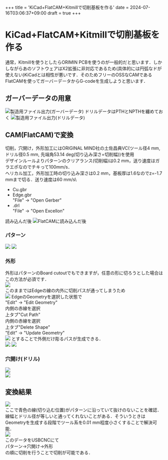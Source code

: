 +++
title = 'KiCad+FlatCAM+Kitmillで切削基板を作る'
date = 2024-07-16T03:06:37+09:00
draft = true
+++
# KiCad+FlatCAM+Kitmillで切削基板を作る
通常，Kitmillを使うとしたらORIMIN PCBを使うのが一般的だと思います．しかしながらあのソフトウェアはX2拡張に非対応であるため(具体的には円弧なドが使えない)KiCadとは相性が悪いです．そのためフリーのOSSなCAMであるFlatCAMを使ってガーバーデータからG-codeを生成しようと思います．

## ガーバーデータの用意
![製造用ファイル出力(ガーバーデータ)](./fig/1_gerber.png "ガーバーデータ")
ドリルデータはPTHとNPTHを纏めておく
![製造用ファイル出力(ドリルデータ)](./fig/2_drill.png "ドリルデータ")

## CAM(FlatCAM)で変換
切削，穴開け，外形加工にはORIGINAL MIND社の土佐昌典VC(ツール径4 mm,ドリル径0.5 mm, 先端角53.14 deg(切り込み深さ=切削幅))を使用\
デザインルールよりパターンのクリアランス(切削幅)は0.2 mm，送り速度はガラエポなのでチキって100mm/s．\
ヘリカル加工，外形加工時の切り込み深さは0.2 mm，基板厚は1.6なのでz=-1.7 mmまで切る．送り速度は60 mm/s\

- Cu.gbr
- Edge.gbr\
"File" → "Open Gerber"
- .drl\
"File" → "Open Excellon"


読み込んだ後
![FlatCAMに読み込んだ後](./fig/3_flatcam.png "読み込み後")

### パターン
![](./fig/4_CuGerber.png "")
![](./fig/5_CuGeo.png "")

### 外形
外形はパターンのBoard cutoutでもできますが，任意の形に切ろうとした場合はこの方法が必須です．\
![](./fig/6_EdgeGerber.png "")\
このままではEdgeの線の内外に切削パスが通ってしまうため\
![](./fig/7_EdgeBef.png "")
EdgeのGeometryを選択した状態で\
"Edit" → "Edit Geometry"\
内側の赤線を選択\
上タブ"Cut Path"\
内側の赤線を選択\
上タブ"Delete Shape"\
"Edit" → "Update Geometry"\
![](./fig/8_EdgeAf.png "")
とすることで外側だけ彫るパスが生成できる．\
![](./fig/9_EdgeGeo.png "")
![](./fig/10_EdgePath.png "")

### 穴開け(ドリル)
![](./fig/11_DrilEx.png "")\
![](./fig/12_DrilGeo.png "")

## 変換結果
![](./fig/13_result.png "")\
ここで青色の線(切り込む位置)がパターンに沿っていて抜けのないことを確認．\
線幅とドリル径が等しいと通ってくれないことがある．そういうときはGeometryを生成する段階でツール系を0.01 mm程度小さくすることで解決可能．\
![](./fig/14_outfile.png "")\
このデータをUSBCNCにて\
パターン→穴開け→外形\
の順に切削を行うことで切削が可能である．